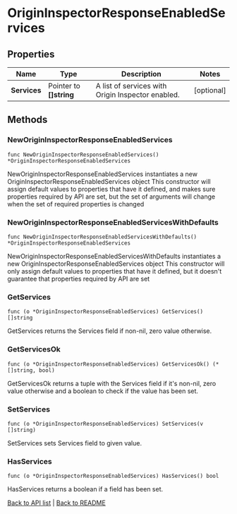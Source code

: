 # OriginInspectorResponseEnabledServices

## Properties

Name | Type | Description | Notes
------------ | ------------- | ------------- | -------------
**Services** | Pointer to **[]string** | A list of services with Origin Inspector enabled. | [optional] 

## Methods

### NewOriginInspectorResponseEnabledServices

`func NewOriginInspectorResponseEnabledServices() *OriginInspectorResponseEnabledServices`

NewOriginInspectorResponseEnabledServices instantiates a new OriginInspectorResponseEnabledServices object
This constructor will assign default values to properties that have it defined,
and makes sure properties required by API are set, but the set of arguments
will change when the set of required properties is changed

### NewOriginInspectorResponseEnabledServicesWithDefaults

`func NewOriginInspectorResponseEnabledServicesWithDefaults() *OriginInspectorResponseEnabledServices`

NewOriginInspectorResponseEnabledServicesWithDefaults instantiates a new OriginInspectorResponseEnabledServices object
This constructor will only assign default values to properties that have it defined,
but it doesn't guarantee that properties required by API are set

### GetServices

`func (o *OriginInspectorResponseEnabledServices) GetServices() []string`

GetServices returns the Services field if non-nil, zero value otherwise.

### GetServicesOk

`func (o *OriginInspectorResponseEnabledServices) GetServicesOk() (*[]string, bool)`

GetServicesOk returns a tuple with the Services field if it's non-nil, zero value otherwise
and a boolean to check if the value has been set.

### SetServices

`func (o *OriginInspectorResponseEnabledServices) SetServices(v []string)`

SetServices sets Services field to given value.

### HasServices

`func (o *OriginInspectorResponseEnabledServices) HasServices() bool`

HasServices returns a boolean if a field has been set.


[Back to API list](../README.md#documentation-for-api-endpoints) | [Back to README](../README.md)


